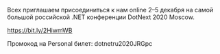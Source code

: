 ﻿---
Number: 16
Title: RadioDotNet №16
PublishDate: 2020-10-30T21:52:08Z
Authors:
  - Анатолий Кулаков
  - Игорь Лабутин
Mastering: Максим Шошин
Music:
  Максим Аршинов «Pensive yeti.0.1»: https://hightech.group/ru/about
Home: https://anchor.fm/radiodotnet/episodes/RadioDotNet-016-elqgf8
Audio: https://anchor.fm/s/f0c0ef4/podcast/play/21888936/https%3A%2F%2Fd3ctxlq1ktw2nl.cloudfront.net%2Fstaging%2F2020-9-30%2F8b87b93b-f4d0-5c26-bd85-b18bccda961e.mp3
Video: https://www.youtube.com/watch?v=JyaAOSTBLno
Topics:

  - Subject: .NET 5.0 App Trimming and Potential
    Timestamp: 00:01:25
    Links:
      - https://laptrinhx.com/net-5-0-app-trimming-and-potential-for-future-progress-1542591140/

  - Subject: Breaking change with String.IndexOf in .NET 5
    Timestamp: 00:08:27
    Links:
      - https://jimmybogard.com/mind-your-strings-with-net-5-0/
      - https://github.com/dotnet/runtime/issues/43736
      - https://docs.microsoft.com/en-us/dotnet/standard/globalization-localization/globalization-icu

  - Subject: Thinking beyond Roslyn source generators and AOP
    Timestamp: 00:15:01
    Links:
      - https://www.postsharp.net/blog/post/Thinking-beyond-Roslyn-source-generators-and-aspect-oriented-programming

  - Subject: .NET 6 Planning
    Timestamp: 00:31:13
    Links:
      - https://www.youtube.com/watch?v=euM0GtPpbyc
      - https://dotnetepics.azurewebsites.net/
      - https://devblogs.microsoft.com/dotnet/help-us-plan-ef-core-6-0/

  - Subject: Fuzzy search in ReSharper
    Timestamp: 00:39:46
    Links:
      - https://blog.jetbrains.com/dotnet/2020/10/12/finding-text-more-quickly-with-go-to-text-in-resharper/

  - Subject: Microsoft.Identity.Web is now generally available
    Timestamp: 00:43:17
    Links:
      - https://developer.microsoft.com/en-us/identity/blogs/microsoft-identity-web-is-now-generally-available/

  - Subject: Dataflow Analysis of Integral Values in ReSharper
    Timestamp: 00:48:11
    Links:
      - https://blog.jetbrains.com/dotnet/2020/09/07/dataflow-analysis-of-integral-values/

  - Subject: A Tour of the .NET Functions Framework
    Timestamp: 00:55:05
    Links:
      - https://codeblog.jonskeet.uk/2020/10/23/a-tour-of-the-net-functions-framework/
      - https://github.com/GoogleCloudPlatform/functions-framework-dotnet

  - Subject: Navigating code for C# repositories on GitHub
    Timestamp: 01:02:53
    Links:
      - https://github.blog/changelog/2020-10-19-code-navigation-for-c-repositories/
      - https://docs.github.com/en/free-pro-team@latest/github/managing-files-in-a-repository/navigating-code-on-github

  - Subject: LunrCore, a lightweight search library for .NET
    Timestamp: 01:06:21
    Links:
      - https://weblogs.asp.net/bleroy/lunrcore

---
Всех приглашаем присоединиться к нам online 2–5 декабря на самой большой российской .NET конференции DotNext 2020 Moscow.

https://bit.ly/2HiwmWB

Промокод на Personal билет: dotnetru2020JRGpc

